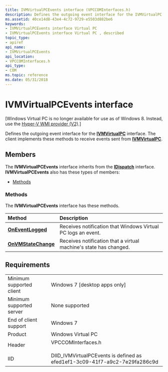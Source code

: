 ```yaml
---
title: IVMVirtualPCEvents interface (VPCCOMInterfaces.h)
description: Defines the outgoing event interface for the IVMVirtualPC interface.
ms.assetid: 40ce14d8-43e4-4c72-9729-e5503d882be6
keywords:
- IVMVirtualPCEvents interface Virtual PC
- IVMVirtualPCEvents interface Virtual PC , described
topic_type:
- apiref
api_name:
- IVMVirtualPCEvents
api_location:
- VPCCOMInterfaces.h
api_type:
- COM
ms.topic: reference
ms.date: 05/31/2018
---
```


# IVMVirtualPCEvents interface

\[Windows Virtual PC is no longer available for use as of Windows 8. Instead, use the [Hyper-V WMI provider (V2)](/windows/desktop/HyperV_v2/windows-virtualization-portal).\]

Defines the outgoing event interface for the [**IVMVirtualPC**](ivmvirtualpc.md) interface. The client implements these methods to receive events sent from [**IVMVirtualPC**](ivmvirtualpc.md).

## Members

The **IVMVirtualPCEvents** interface inherits from the [**IDispatch**](/windows/win32/api/oaidl/nn-oaidl-idispatch) interface. **IVMVirtualPCEvents** also has these types of members:

-   [Methods](#methods)

### Methods

The **IVMVirtualPCEvents** interface has these methods.



| Method                                                        | Description                                                                  |
|:--------------------------------------------------------------|:-----------------------------------------------------------------------------|
| [**OnEventLogged**](ivmvirtualpcevents-oneventlogged.md)     | Receives notification that Windows Virtual PC logs an event.<br/>      |
| [**OnVMStateChange**](ivmvirtualpcevents-onvmstatechange.md) | Receives notification that a virtual machine's state has changed.<br/> |



 

## Requirements



|                                     |                                                                                               |
|-------------------------------------|-----------------------------------------------------------------------------------------------|
| Minimum supported client<br/> | Windows 7 \[desktop apps only\]<br/>                                                    |
| Minimum supported server<br/> | None supported<br/>                                                                     |
| End of client support<br/>    | Windows 7<br/>                                                                          |
| Product<br/>                  | Windows Virtual PC<br/>                                                                 |
| Header<br/>                   | <dl> <dt>VPCCOMInterfaces.h</dt> </dl> |
| IID<br/>                      | DIID\_IVMVirtualPCEvents is defined as efed1ef1-3c09-41f7-a9c2-7e29fa286c9d<br/>        |



 

